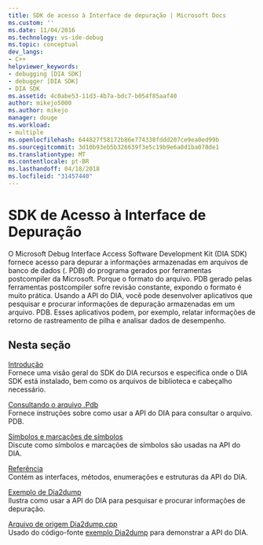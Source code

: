 ```yaml
---
title: SDK de acesso à Interface de depuração | Microsoft Docs
ms.custom: ''
ms.date: 11/04/2016
ms.technology: vs-ide-debug
ms.topic: conceptual
dev_langs:
- C++
helpviewer_keywords:
- debugging [DIA SDK]
- debugger [DIA SDK]
- DIA SDK
ms.assetid: 4c0abe53-11d3-4b7a-bdc7-b054f85aaf40
author: mikejo5000
ms.author: mikejo
manager: douge
ms.workload:
- multiple
ms.openlocfilehash: 644827f58172b86e774330fddd207ce9ea0ed99b
ms.sourcegitcommit: 3d10b93eb5b326639f3e5c19b9e6a8d1ba078de1
ms.translationtype: MT
ms.contentlocale: pt-BR
ms.lasthandoff: 04/18/2018
ms.locfileid: "31457440"
---
```

# <a name="debug-interface-access-sdk"></a>SDK de Acesso à Interface de Depuração
O Microsoft Debug Interface Access Software Development Kit (DIA SDK) fornece acesso para depurar a informações armazenadas em arquivos de banco de dados (. PDB) do programa gerados por ferramentas postcompiler da Microsoft. Porque o formato do arquivo. PDB gerado pelas ferramentas postcompiler sofre revisão constante, expondo o formato é muito prática. Usando a API do DIA, você pode desenvolver aplicativos que pesquisar e procurar informações de depuração armazenadas em um arquivo. PDB. Esses aplicativos podem, por exemplo, relatar informações de retorno de rastreamento de pilha e analisar dados de desempenho.  
  
## <a name="in-this-section"></a>Nesta seção  
 [Introdução](../../debugger/debug-interface-access/getting-started-debug-interface-access-sdk.md)  
 Fornece uma visão geral do SDK do DIA recursos e especifica onde o DIA SDK está instalado, bem como os arquivos de biblioteca e cabeçalho necessário.  
  
 [Consultando o arquivo .Pdb](../../debugger/debug-interface-access/querying-the-dot-pdb-file.md)  
 Fornece instruções sobre como usar a API do DIA para consultar o arquivo. PDB.  
  
 [Símbolos e marcações de símbolos](../../debugger/debug-interface-access/symbols-and-symbol-tags.md)  
 Discute como símbolos e marcações de símbolos são usadas na API do DIA.  
  
 [Referência](../../debugger/debug-interface-access/debug-interface-access-sdk-reference.md)  
 Contém as interfaces, métodos, enumerações e estruturas da API do DIA.  
  
 [Exemplo de Dia2dump](../../debugger/debug-interface-access/dia2dump-sample.md)  
 Ilustra como usar a API do DIA para pesquisar e procurar informações de depuração.  
  
 [Arquivo de origem Dia2dump.cpp](../../debugger/debug-interface-access/dia2dump-cpp-source-file.md)  
 Usado do código-fonte [exemplo Dia2dump](../../debugger/debug-interface-access/dia2dump-sample.md) para demonstrar a API do DIA.